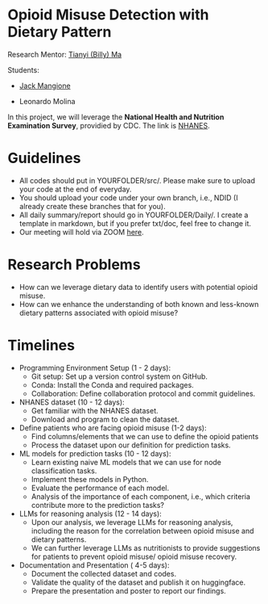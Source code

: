 Opioid Misuse Detection with Dietary Pattern
============




Research Mentor: [Tianyi (Billy) Ma](https://tianyi-billy-ma.github.io/)

Students: 
* [Jack Mangione](https://j-mango-19.github.io/personal-site/)

* Leonardo Molina

In this project, we will leverage the **National Health and Nutrition Examination Survey**, providied by CDC.
The link is [NHANES](https://www.cdc.gov/nchs/nhanes/index.html).


Guidelines
=========
* All codes should put in YOURFOLDER/src/. Please make sure to upload your code at the end of everyday. 
* You should upload your code under your own branch, i.e., NDID (I already create these branches that for you). 
* All daily summary/report should go in YOURFOLDER/Daily/. I create a template in markdown, but if you prefer txt/doc, feel free to change it.
* Our meeting will hold via ZOOM [here](https://notredame.zoom.us/my/billyma3).


Research Problems
=========
* How can we leverage dietary data to identify users with potential opioid misuse.
* How can we enhance the understanding of both known and less-known dietary patterns associated with opioid misuse?

Timelines
=========

* Programming Environment Setup (1 - 2 days):
    * Git setup: Set up a version control system on GitHub.
    * Conda: Install the Conda and required packages.
    * Collaboration: Define collaboration protocol and commit guidelines.
* NHANES dataset (10 - 12 days):
    * Get familiar with the NHANES dataset.
    * Download and program to clean the dataset.
* Define patients who are facing opioid misuse (1-2 days):
    * Find columns/elements that we can use to define the opioid patients
    * Process the dataset upon our definition for prediction tasks.
* ML models for prediction tasks (10 - 12 days):
    * Learn existing naive ML models that we can use for node classification tasks.
    * Implement these models in Python.
    * Evaluate the performance of each model.
    * Analysis of the importance of each component, i.e., which criteria contribute more to the prediction tasks?
* LLMs for reasoning analysis (12 - 14 days):
    * Upon our analysis, we leverage LLMs for reasoning analysis, including the reason for the correlation between opioid misuse and dietary patterns.
    * We can further leverage LLMs as nutritionists to provide suggestions for patients to prevent opioid misuse/ opioid misuse recovery. 
* Documentation and Presentation ( 4-5 days):
    * Document the collected dataset and codes.
    * Validate the quality of the dataset and publish it on huggingface.
    * Prepare the presentation and poster to report our findings.



